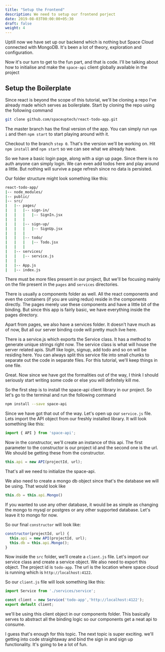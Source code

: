 ```yaml
---
title: "Setup the Frontend"
description: We need to setup our frontend porject
date: 2019-08-03T00:00:00+05:30
draft: false
weight: 4
---
```


Uptill now we have set up our backend which is nothing but Space Cloud connected with MongoDB. It's been a lot of theory, exploration and configuration.

Now it's our turn to get to the fun part, and that is code. I'll be talking about how to initialise and make the `space-api` client globally available in the project

## Setup the Boilerplate

Since react is beyond the scope of this tutorial, we'll be cloning a repo I've already made which serves as boilerplate. Start by cloning the repo using the following command

```bash
git clone github.com/spaceuptech/react-todo-app.git
```

The master branch has the final version of the app. You can simply run `npm i` and then `npm start` to start playing around with it.

Checkout to the branch `step 0`. That's the version we'll be working on. Hit `npm install` and `npm start` so we can see what we already have. 

So we have a basic login page, along with a sign up page. Since there is no auth anyone can simply login. We can even add todos here and play around a little. But nothing will survive a page refresh since no data is persisted.

Our folder structure might look something like this:

```bash
react-todo-app/
|-- node_modules/
|-- public/
|-- src/
|   |-- pages/ 
|   |   |-- sign-in/
|   |   |   |-- SignIn.jsx
|   |   | 
|   |   |-- sign-up/
|   |   |   |-- SignUp.jsx
|   |   | 
|   |   |-- todo/
|   |   |   |-- Todo.jsx
|   |   | 
|   |-- services/
|   |   |-- service.js
|   |  
|   |-- App.js
|   |-- index.js
```

There must be more files present in our project, But we'll be focusing mainly on the file present in the `pages` and `services` directories.

There is usually a components folder as well. All the react components and even the containers (if you are using redux) reside in the components directly. The pages merely use these components and have a little bit of the binding. But since this app is fairly basic, we have everything inside the pages directory.

Apart from pages, we also have a services folder. It doesn't have much as of now, But all our server binding code will pretty much live here. 

There is a service.js which exports the Service class. It has a method to generate unique strings right now. The service class is what will house the server related apis. Stuff like login, signup, add todo and so on will be residing here. You can always split this service file into small chunks to separate out the code in separate files. For this tutorial, we'll keep things in one file.

Great. Now since we have got the formalities out of the way, I think I should seriously start writing some code or else you will definitely kill me.

So the first step is to install the space-api client library in our project. So let's go to the terminal and run the following command

```bash
npm install --save space-api
```

Since we have got that out of the way. Let's open up our `service.js` file. Lets import the API object from our freshly installed library. It will look something like this:

```js
import { API } from 'space-api';
```

Now in the constructor, we'll create an instance of this api. The first parameter to the constructor is our project id and the second one is the url. We should be getting these from the constructor.

```js
this.api = new API(projectId, url);
```

That's all we need to initialize the space-api.

We also need to create a mongo db object since that's the database we will be using. That would look like

```js
this.db = this.api.Mongo()
```
If you wanted to use any other database, it would be as simple as changing the mongo to mysql or postgres or any other supported database. Let's leave it to mongo for now.

So our final `constructor` will look like:

```js
constructor(projectId, url) {
  this.api = new API(projectId, url);
  this.db = this.api.Mongo();
}
```

Now inside the `src` folder, we'll create a `client.js` file. Let's import our service class and create a service object. We also need to export this object. The project id is `todo-app`. The url is the location where space cloud is running which is `http://localhost:4122`.

So our `client.js` file will look something like this:

```js
import Service from './services/service';

const client = new Service('todo-app','http://localhost:4122');
export default client;
```


we'll be using this client object in our components folder. This basically serves to abstract all the binding logic so our components get a neat api to consume.

I guess that's enough for this topic. The next topic is super exciting. we'll getting into code straightaway and bind the sign in and sign up functionality. It's going to be a lot of fun.
